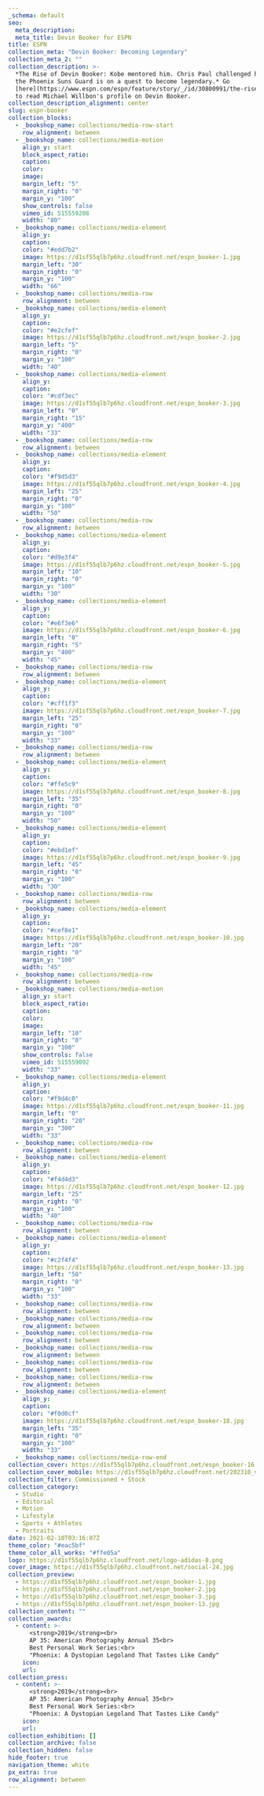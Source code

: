 ```yaml
---
_schema: default
seo:
  meta_description:
  meta_title: Devin Booker for ESPN
title: ESPN
collection_meta: "Devin Booker: Becoming Legendary"
collection_meta_2: ""
collection_description: >-
  *The Rise of Devin Booker: Kobe mentored him. Chris Paul challenged him. Now
  the Phoenix Suns Guard is on a quest to become legendary.* Go
  [here](https://www.espn.com/espn/feature/story/_/id/30800991/the-rise-devin-booker)
  to read Michael Willbon's profile on Devin Booker.
collection_description_alignment: center
slug: espn-booker
collection_blocks:
  - _bookshop_name: collections/media-row-start
    row_alignment: between
  - _bookshop_name: collections/media-motion
    align_y: start
    block_aspect_ratio:
    caption:
    color:
    image:
    margin_left: "5"
    margin_right: "0"
    margin_y: "100"
    show_controls: false
    vimeo_id: 515559208
    width: "80"
  - _bookshop_name: collections/media-element
    align_y:
    caption:
    color: "#edd7b2"
    image: https://d1sf55qlb7p6hz.cloudfront.net/espn_booker-1.jpg
    margin_left: "30"
    margin_right: "0"
    margin_y: "100"
    width: "66"
  - _bookshop_name: collections/media-row
    row_alignment: between
  - _bookshop_name: collections/media-element
    align_y:
    caption:
    color: "#e2cfef"
    image: https://d1sf55qlb7p6hz.cloudfront.net/espn_booker-2.jpg
    margin_left: "5"
    margin_right: "0"
    margin_y: "100"
    width: "40"
  - _bookshop_name: collections/media-element
    align_y:
    caption:
    color: "#cdf3ec"
    image: https://d1sf55qlb7p6hz.cloudfront.net/espn_booker-3.jpg
    margin_left: "0"
    margin_right: "15"
    margin_y: "400"
    width: "33"
  - _bookshop_name: collections/media-row
    row_alignment: between
  - _bookshop_name: collections/media-element
    align_y:
    caption:
    color: "#f9d5d3"
    image: https://d1sf55qlb7p6hz.cloudfront.net/espn_booker-4.jpg
    margin_left: "25"
    margin_right: "0"
    margin_y: "100"
    width: "50"
  - _bookshop_name: collections/media-row
    row_alignment: between
  - _bookshop_name: collections/media-element
    align_y:
    caption:
    color: "#d9e3f4"
    image: https://d1sf55qlb7p6hz.cloudfront.net/espn_booker-5.jpg
    margin_left: "10"
    margin_right: "0"
    margin_y: "100"
    width: "30"
  - _bookshop_name: collections/media-element
    align_y:
    caption:
    color: "#e6f3e6"
    image: https://d1sf55qlb7p6hz.cloudfront.net/espn_booker-6.jpg
    margin_left: "0"
    margin_right: "5"
    margin_y: "400"
    width: "45"
  - _bookshop_name: collections/media-row
    row_alignment: between
  - _bookshop_name: collections/media-element
    align_y:
    caption:
    color: "#cff1f3"
    image: https://d1sf55qlb7p6hz.cloudfront.net/espn_booker-7.jpg
    margin_left: "25"
    margin_right: "0"
    margin_y: "100"
    width: "33"
  - _bookshop_name: collections/media-row
    row_alignment: between
  - _bookshop_name: collections/media-element
    align_y:
    caption:
    color: "#ffe5c9"
    image: https://d1sf55qlb7p6hz.cloudfront.net/espn_booker-8.jpg
    margin_left: "35"
    margin_right: "0"
    margin_y: "100"
    width: "50"
  - _bookshop_name: collections/media-element
    align_y:
    caption:
    color: "#ebd1ef"
    image: https://d1sf55qlb7p6hz.cloudfront.net/espn_booker-9.jpg
    margin_left: "45"
    margin_right: "0"
    margin_y: "100"
    width: "30"
  - _bookshop_name: collections/media-row
    row_alignment: between
  - _bookshop_name: collections/media-element
    align_y:
    caption:
    color: "#cef8e1"
    image: https://d1sf55qlb7p6hz.cloudfront.net/espn_booker-10.jpg
    margin_left: "20"
    margin_right: "0"
    margin_y: "100"
    width: "45"
  - _bookshop_name: collections/media-row
    row_alignment: between
  - _bookshop_name: collections/media-motion
    align_y: start
    block_aspect_ratio:
    caption:
    color:
    image:
    margin_left: "10"
    margin_right: "0"
    margin_y: "100"
    show_controls: false
    vimeo_id: 515559092
    width: "33"
  - _bookshop_name: collections/media-element
    align_y:
    caption:
    color: "#f9d4c0"
    image: https://d1sf55qlb7p6hz.cloudfront.net/espn_booker-11.jpg
    margin_left: "0"
    margin_right: "20"
    margin_y: "300"
    width: "33"
  - _bookshop_name: collections/media-row
    row_alignment: between
  - _bookshop_name: collections/media-element
    align_y:
    caption:
    color: "#f4d4d3"
    image: https://d1sf55qlb7p6hz.cloudfront.net/espn_booker-12.jpg
    margin_left: "25"
    margin_right: "0"
    margin_y: "100"
    width: "40"
  - _bookshop_name: collections/media-row
    row_alignment: between
  - _bookshop_name: collections/media-element
    align_y:
    caption:
    color: "#c2f4f4"
    image: https://d1sf55qlb7p6hz.cloudfront.net/espn_booker-13.jpg
    margin_left: "50"
    margin_right: "0"
    margin_y: "100"
    width: "33"
  - _bookshop_name: collections/media-row
    row_alignment: between
  - _bookshop_name: collections/media-row
    row_alignment: between
  - _bookshop_name: collections/media-row
    row_alignment: between
  - _bookshop_name: collections/media-row
    row_alignment: between
  - _bookshop_name: collections/media-row
    row_alignment: between
  - _bookshop_name: collections/media-row
    row_alignment: between
  - _bookshop_name: collections/media-element
    align_y:
    caption:
    color: "#f0d0cf"
    image: https://d1sf55qlb7p6hz.cloudfront.net/espn_booker-18.jpg
    margin_left: "35"
    margin_right: "0"
    margin_y: "100"
    width: "33"
  - _bookshop_name: collections/media-row-end
collection_cover: https://d1sf55qlb7p6hz.cloudfront.net/espn_booker-16.jpg
collection_cover_mobile: https://d1sf55qlb7p6hz.cloudfront.net/202310_vert-covers-1.jpg
collection_filter: Commissioned + Stock
collection_category:
  - Studio
  - Editorial
  - Motion
  - Lifestyle
  - Sports + Athletes
  - Portraits
date: 2021-02-10T03:16:07Z
theme_color: "#eac5bf"
theme_color_all_works: "#ffe05a"
logo: https://d1sf55qlb7p6hz.cloudfront.net/logo-adidas-8.png
cover_image: https://d1sf55qlb7p6hz.cloudfront.net/social-24.jpg
collection_preview:
  - https://d1sf55qlb7p6hz.cloudfront.net/espn_booker-1.jpg
  - https://d1sf55qlb7p6hz.cloudfront.net/espn_booker-2.jpg
  - https://d1sf55qlb7p6hz.cloudfront.net/espn_booker-3.jpg
  - https://d1sf55qlb7p6hz.cloudfront.net/espn_booker-13.jpg
collection_content: ""
collection_awards:
  - content: >-
      <strong>2019</strong><br>  
      AP 35: American Photography Annual 35<br>  
      Best Personal Work Series:<br>  
      "Phoenix: A Dystopian Legoland That Tastes Like Candy"
    icon:
    url:
collection_press:
  - content: >-
      <strong>2019</strong><br>  
      AP 35: American Photography Annual 35<br>  
      Best Personal Work Series:<br>  
      "Phoenix: A Dystopian Legoland That Tastes Like Candy"
    icon:
    url:
collection_exhibition: []
collection_archive: false
collection_hidden: false
hide_footer: true
navigation_theme: white
px_extra: true
row_alignment: between
---
```

